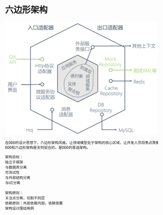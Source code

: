 # 六边形架构

![](../_pic/DDD-sexangle.jpg)
```md
在DDD的设计思想下，六边形架构风格，让领域模型处于架构的核心区域，让开发人员将焦点聚集到领域。
DDD和六边形架构是天然契合的，是DDD的首选架构。
```
```md
架构目标：
独立于框架
与数据库分离
可测试性
与外部结构分离
与UI分离

架构原则：
关注点分离，切割不同层
依赖原则：外部依赖内部，依赖倒置
架构设计围绕用例
```
